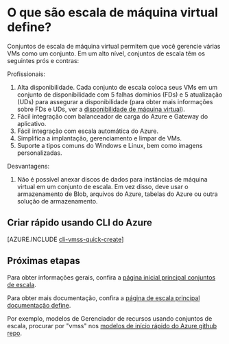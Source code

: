 <properties
    pageTitle="O que são escala de máquina virtual define? | Microsoft Azure"
    description="Saiba mais sobre conjuntos de escala de máquina virtual."
    keywords="computador de virtual Linux, escala de máquina virtual define" 
    services="virtual-machines-linux"
    documentationCenter=""
    authors="gatneil"
    manager="madhana"
    editor="tysonn"
    tags="azure-resource-manager" />

<tags
    ms.service="virtual-machine-linux"
    ms.workload="infrastructure-services"
    ms.tgt_pltfrm="vm-linux"
    ms.devlang="na"
    ms.topic="article"
    ms.date="03/24/2016"
    ms.author="gatneil"/>

# <a name="what-are-virtual-machine-scale-sets"></a>O que são escala de máquina virtual define?

Conjuntos de escala de máquina virtual permitem que você gerencie várias VMs como um conjunto. Em um alto nível, conjuntos de escala têm os seguintes prós e contras:

Profissionais:

1. Alta disponibilidade. Cada conjunto de escala coloca seus VMs em um conjunto de disponibilidade com 5 falhas domínios (FDs) e 5 atualização (UDs) para assegurar a disponibilidade (para obter mais informações sobre FDs e UDs, ver a [disponibilidade de máquina virtual](./virtual-machines-linux-manage-availability.md)). 
2. Fácil integração com balanceador de carga do Azure e Gateway do aplicativo.
3. Fácil integração com escala automática do Azure.
4. Simplifica a implantação, gerenciamento e limpar de VMs.
5. Suporte a tipos comuns do Windows e Linux, bem como imagens personalizadas.

Desvantagens:

1. Não é possível anexar discos de dados para instâncias de máquina virtual em um conjunto de escala. Em vez disso, deve usar o armazenamento de Blob, arquivos do Azure, tabelas do Azure ou outra solução de armazenamento.

## <a name="quick-create-using-azure-cli"></a>Criar rápido usando CLI do Azure

[AZURE.INCLUDE [cli-vmss-quick-create](../../includes/virtual-machines-linux-cli-vmss-quick-create-include.md)]

## <a name="next-steps"></a>Próximas etapas

Para obter informações gerais, confira a [página inicial principal conjuntos de escala](https://azure.microsoft.com/services/virtual-machine-scale-sets/).

Para obter mais documentação, confira a [página de escala principal documentação define](../virtual-machine-scale-sets/virtual-machine-scale-sets-overview.md).

Por exemplo, modelos de Gerenciador de recursos usando conjuntos de escala, procurar por "vmss" nos [modelos de início rápido do Azure github repo](https://github.com/Azure/azure-quickstart-templates).

